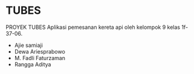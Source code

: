 # TUBES

PROYEK TUBES Aplikasi pemesanan kereta api oleh kelompok 9 kelas 1f-37-06. 
- Ajie samiaji
- Dewa Ariesprabowo 
- M. Fadli Faturzaman
- Rangga Aditya
